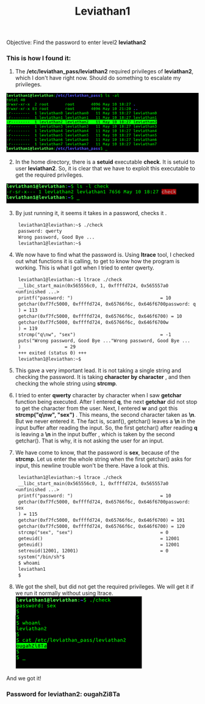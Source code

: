﻿---
layout: post
title: Leviathan1
categories: ctfwriteups-overthewire-org-leviathan
comments: true
---

Objective: Find the password to enter level2 **leviathan2**

### This is how I found it:

1. The **/etc/leviathan_pass/leviathan2** required privileges of **leviathan2**, which I don't have right now. Should do something to escalate my privileges.

![no privileges](/assets/overthewire-org/leviathan/leviathan1/no_privileges.png)

2. In the home directory, there is a **setuid** executable **check**. It is setuid to user **leviathan2**. So, it is clear that we have to exploit this executable to get the required privileges.

![exploit it](/assets/overthewire-org/leviathan/leviathan1/exploit_it.png)

3. By just running it, it seems it takes in a password, checks it . 

		leviathan1@leviathan:~$ ./check
		password: qwerty
		Wrong password, Good Bye ...
		leviathan1@leviathan:~$ 
	
4. We now have to find what the password is. Using **ltrace** tool, I checked out what functions it is calling, to get to know how the program is working. This is what I got when I tried to enter qwerty.
	
		leviathan1@leviathan:~$ ltrace ./check
		__libc_start_main(0x565556c0, 1, 0xffffd724, 0x565557a0 <unfinished ...>
		printf("password: ")                                = 10
		getchar(0xf7fc5000, 0xffffd724, 0x65766f6c, 0x646f6700password: q
		) = 113
		getchar(0xf7fc5000, 0xffffd724, 0x65766f6c, 0x646f6700) = 10
		getchar(0xf7fc5000, 0xffffd724, 0x65766f6c, 0x646f6700w
		) = 119
		strcmp("q\nw", "sex")                               = -1
		puts("Wrong password, Good Bye ..."Wrong password, Good Bye ...
		)                = 29
		+++ exited (status 0) +++
		leviathan1@leviathan:~$ 


5. This gave a very important lead. It is not taking a single string and checking the password. It is taking **character by character** , and then checking the whole string using **strcmp**.

6.  I tried to enter **qwerty** character by character when I saw **getchar** function being executed. After I entered **q**, the next **getchar** did not stop to get the character from the user. Next, I entered **w**  and got this **strcmp("q\nw", "sex")** . This means, the second character taken as **\n**. But we never entered it. The fact is, scanf(), getchar() leaves a **\n** in the input buffer after reading the input. So, the first getchar() after reading **q** is leaving a **\n** in the input buffer , which is taken by the second getchar(). That is why, it is not asking the user for an input. 

7. We have come to know, that the password is **sex**, because of the **strcmp**. Let us enter the whole string when the first getchar() asks for input, this newline trouble won't be there. Have a look at this.
		
		leviathan1@leviathan:~$ ltrace ./check
		__libc_start_main(0x565556c0, 1, 0xffffd724, 0x565557a0 <unfinished ...>
		printf("password: ")                                = 10
		getchar(0xf7fc5000, 0xffffd724, 0x65766f6c, 0x646f6700password: sex
		) = 115
		getchar(0xf7fc5000, 0xffffd724, 0x65766f6c, 0x646f6700) = 101
		getchar(0xf7fc5000, 0xffffd724, 0x65766f6c, 0x646f6700) = 120
		strcmp("sex", "sex")                                = 0
		geteuid()                                           = 12001
		geteuid()                                           = 12001
		setreuid(12001, 12001)                              = 0
		system("/bin/sh"$ 
		$ whoami
		leviathan1
		$ 

8. We got the shell, but did not get the required privileges. We will get it if we run it normally without using ltrace. 
![got it](/assets/overthewire-org/leviathan/leviathan1/got_it.png)

And we got it!

### Password for leviathan2: ougahZi8Ta




